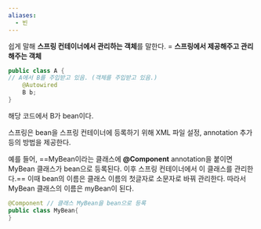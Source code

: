 ```yaml
---
aliases:
  - 빈
---
```

쉽게 말해 **스프링 컨테이너에서 관리하는 객체**를 말한다.
= **스프링에서 제공해주고 관리해주는 객체**

```java
public class A {
// A에서 B를 주입받고 있음. (객체를 주입받고 있음.)
	@Autowired
	B b;
}
```
해당 코드에서 B가 bean이다. 

스프링은 bean을 스프링 컨테이너에 등록하기 위해 XML 파일 설정, annotation 추가 등의 방법을 제공한다.


예를 들어,
==MyBean이라는 클래스에 **@Component** annotation을 붙이면 MyBean 클래스가 bean으로 등록된다. 이후 스프링 컨테이너에서 이 클래스를 관리한다.==
이때 bean의 이름은 클래스 이름의 첫글자로 소문자로 바꿔 관리한다. 따라서 MyBean 클래스의 이름은 myBean이 된다.
```java
@Component // 클래스 MyBean을 bean으로 등록
public class MyBean{
}
```
